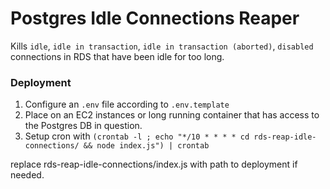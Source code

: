 # Postgres Idle Connections Reaper

Kills `idle`, `idle in transaction`, `idle in transaction (aborted)`, `disabled` connections in RDS that have been idle for too long.

### Deployment

1. Configure an `.env` file according to `.env.template`
2. Place on an EC2 instances or long running container that has access to the Postgres DB in question.
3. Setup cron with
   `(crontab -l ; echo "*/10 * * * * cd rds-reap-idle-connections/ && node index.js") | crontab`

replace rds-reap-idle-connections/index.js with path to deployment if needed.

